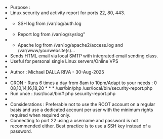  * Purpose : 
 * Linux security and activity report for ports 22, 80, 443.
 * - SSH log from /var/log/auth.log
 * - Report log from /var/log/syslog"
 * - Apache log from /var/log/apache2/access.log and /var/www/yourwebsite(s)...
 * Sends HTML email via local SMTP with integrated email sending class.
 * Useful for personal single Linux servers/Online VPS
 * 
 * Author : Michael DALLA RIVA - 30-Aug-2025
 * 
 * CRON - Runs 6 times a day from 8am to 10pm/Adapt to your needs : 0 08,10,14,16,18,20 * * * /usr/bin/php /usr/local/bin/security-report.php
 * Run once : /usr/local/bin# php security-report.php
 * 
 * Considerations : Preferable not to use the ROOT account on a regular basis and use a dedicated account per user with the minimum rights required when required only.
 * Connecting to port 22 using a username and password is not recommended either. Best practice is to use a SSH key instead of a password.

